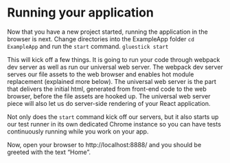 # Running your application

Now that you have a new project started, running the application in the browser is next. Change directories into the ExampleApp folder `cd ExampleApp` and run the `start` command.
`gluestick start`

This will kick off a few things. It is going to run your code through webpack dev server as well as run our universal web server. The webpack dev server serves our file assets to the web browser and enables hot module replacement (explained more below). The universal web server is the part that delivers the initial html, generated from front-end code to the web browser, before the file assets are hooked up. The universal web server piece will also let us do server-side rendering of your React application.

Not only does the `start` command kick off our servers, but it also starts up our test runner in its own dedicated Chrome instance so you can have tests continuously running while you work on your app.

Now, open your browser to http://localhost:8888/ and you should be greeted with the text “Home”.